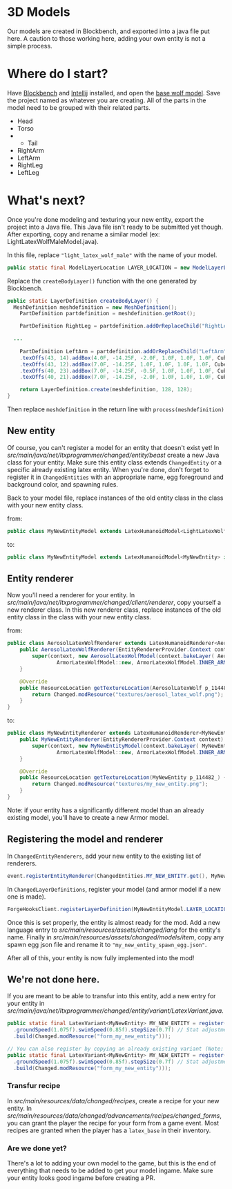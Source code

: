 # 3D Models
Our models are created in Blockbench, and exported into a java file put here. A caution to those working here, adding your own entity is not a simple process.

# Where do I start?
Have [Blockbench](https://www.blockbench.net/) and [Intellij](https://www.jetbrains.com/idea/) installed, and open the 
[base wolf model](https://cdn.discordapp.com/attachments/1018163101461393418/1034560501578989579/Base.bbmodel).
Save the project named as whatever you are creating. All of the parts in the model need to be grouped with their related parts.

- Head
- Torso
- - Tail
- RightArm
- LeftArm
- RightLeg
- LeftLeg

# What's next?
Once you're done modeling and texturing your new entity, export the project into a Java file. This Java file isn't ready to be submitted yet though. 
After exporting, copy and rename a similar model (ex: LightLatexWolfMaleModel.java).

In this file, replace `"light_latex_wolf_male"` with the name of your model.
```java
public static final ModelLayerLocation LAYER_LOCATION = new ModelLayerLocation(Changed.modResource("light_latex_wolf_male"), "main");
```

Replace the `createBodyLayer()` function with the one generated by Blockbench.
```java
public static LayerDefinition createBodyLayer() {
  MeshDefinition meshdefinition = new MeshDefinition();
	PartDefinition partdefinition = meshdefinition.getRoot();

	PartDefinition RightLeg = partdefinition.addOrReplaceChild("RightLeg", CubeListBuilder.create().texOffs(48, 11).addBox(-2.0F, 12.0F, -2.75F, 4.0F, 2.0F, 4.0F, CubeDeformation.NONE), PartPose.offset(-2.5F, 10.0F, 0.0F));

  ...
  
	PartDefinition LeftArm = partdefinition.addOrReplaceChild("LeftArm", CubeListBuilder.create().texOffs(0, 32).addBox(4.0F, -26.0F, -2.0F, 4.0F, 12.0F, 4.0F, CubeDeformation.NONE)
	.texOffs(43, 14).addBox(4.0F, -14.25F, -2.0F, 1.0F, 1.0F, 1.0F, CubeDeformation.NONE)
	.texOffs(43, 12).addBox(7.0F, -14.25F, 1.0F, 1.0F, 1.0F, 1.0F, CubeDeformation.NONE)
	.texOffs(40, 23).addBox(7.0F, -14.25F, -0.5F, 1.0F, 1.0F, 1.0F, CubeDeformation.NONE)
	.texOffs(40, 21).addBox(7.0F, -14.25F, -2.0F, 1.0F, 1.0F, 1.0F, CubeDeformation.NONE), PartPose.offset(0.0F, 25.0F, 0.0F));

	return LayerDefinition.create(meshdefinition, 128, 128);
}
```
Then replace `meshdefinition` in the return line with `process(meshdefinition)`

## New entity
Of course, you can't register a model for an entity that doesn't exist yet!
In *src/main/java/net/ltxprogrammer/changed/entity/beast* create a new Java class for your entity.
Make sure this entity class extends `ChangedEntity` or a specific already existing latex entity.
When you're done, don't forget to register it in `ChangedEntities` with an appropriate name, egg foreground and background color, and spawning rules.

Back to your model file, replace instances of the old entity class in the class with your new entity class.

from:
```java
public class MyNewEntityModel extends LatexHumanoidModel<LightLatexWolfMale> implements LatexHumanoidModelInterface
```
to:
```java
public class MyNewEntityModel extends LatexHumanoidModel<MyNewEntity> implements LatexHumanoidModelInterface
```

## Entity renderer
Now you'll need a renderer for your entity. In *src/main/java/net/ltxprogrammer/changed/client/renderer*, copy yourself a new renderer class.
In this new renderer class, replace instances of the old entity class in the class with your new entity class.

from:
```java
public class AerosolLatexWolfRenderer extends LatexHumanoidRenderer<AerosolLatexWolf, AerosolLatexWolfModel, ArmorLatexWolfModel<AerosolLatexWolf>> {
    public AerosolLatexWolfRenderer(EntityRendererProvider.Context context) {
        super(context, new AerosolLatexWolfModel(context.bakeLayer( AerosolLatexWolfModel.LAYER_LOCATION)),
                ArmorLatexWolfModel::new, ArmorLatexWolfModel.INNER_ARMOR, ArmorLatexWolfModel.OUTER_ARMOR, 0.5f);
    }

    @Override
    public ResourceLocation getTextureLocation(AerosolLatexWolf p_114482_) {
        return Changed.modResource("textures/aerosol_latex_wolf.png");
    }
}
```
to:
```java
public class MyNewEntityRenderer extends LatexHumanoidRenderer<MyNewEntity, MyNewEntityModel, ArmorLatexWolfModel<AerosolLatexWolf>> {
    public MyNewEntityRenderer(EntityRendererProvider.Context context) {
        super(context, new MyNewEntityModel(context.bakeLayer( MyNewEntityModel.LAYER_LOCATION)),
                ArmorLatexWolfModel::new, ArmorLatexWolfModel.INNER_ARMOR, ArmorLatexWolfModel.OUTER_ARMOR, 0.5f);
    }

    @Override
    public ResourceLocation getTextureLocation(MyNewEntity p_114482_) {
        return Changed.modResource("textures/my_new_entity.png");
    }
}
```
Note: if your entity has a significantly different model than an already existing model, you'll have to create a new Armor model.

## Registering the model and renderer
In `ChangedEntityRenderers`, add your new entity to the existing list of renderers.
```java
event.registerEntityRenderer(ChangedEntities.MY_NEW_ENTITY.get(), MyNewEntityRenderer::new);
```
In `ChangedLayerDefinitions`, register your model (and armor model if a new one is made).
```java
ForgeHooksClient.registerLayerDefinition(MyNewEntityModel.LAYER_LOCATION, MyNewEntityModel::createBodyLayer);
```

Once this is set properly, the entity is almost ready for the mod. Add a new language entry to *src/main/resources/assets/changed/lang* for the
entity's name. Finally in *src/main/resources/assets/changed/models/item*, copy any spawn egg json file and rename it to `"my_new_entity_spawn_egg.json"`.

After all of this, your entity is now fully implemented into the mod!

## We're not done here.
If you are meant to be able to transfur into this entity, add a new entry for your entity in *src/main/java/net/ltxprogrammer/changed/entity/variant/LatexVariant.java*.
```java
public static final LatexVariant<MyNewEntity> MY_NEW_ENTITY = register(Builder.of(ChangedEntities.MY_NEW_ENTITY)
  .groundSpeed(1.075f).swimSpeed(0.85f).stepSize(0.7f) // Stat adjustments
  .build(Changed.modResource("form_my_new_entity")));

// You can also register by copying an already existing variant (Note: LIGHT_LATEX_WOLF is a gendered entity, you can only copy by specifying male or female
public static final LatexVariant<MyNewEntity> MY_NEW_ENTITY = register(Builder.of(LIGHT_LATEX_WOLF.male(), ChangedEntities.MY_NEW_ENTITY)
  .groundSpeed(1.075f).swimSpeed(0.85f).stepSize(0.7f) // Stat adjustments
  .build(Changed.modResource("form_my_new_entity")));
```

### Transfur recipe
In *src/main/resources/data/changed/recipes*, create a recipe for your new entity.
In *src/main/resources/data/changed/advancements/recipes/changed_forms*, you can grant the player the recipe for your form from a game event.
Most recipes are granted when the player has a `latex_base` in their inventory.

### Are we done yet?
There's a lot to adding your own model to the game, but this is the end of everything that needs to be added to get your model ingame.
Make sure your entity looks good ingame before creating a PR.
